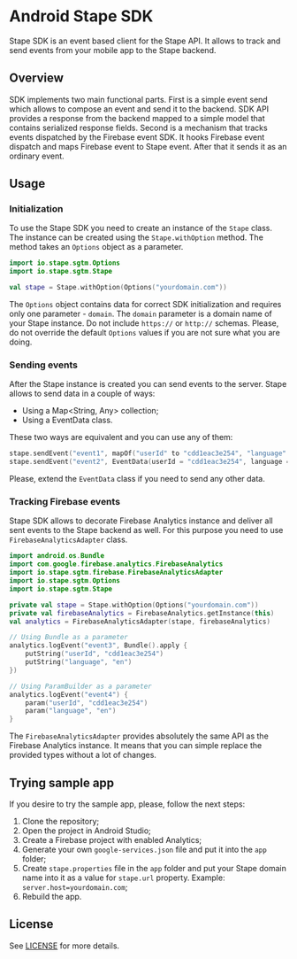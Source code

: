 # Android Stape SDK

Stape SDK is an event based client for the Stape API. It allows to track and send events from your
mobile app to the Stape backend.

## Overview

SDK implements two main functional parts.
First is a simple event send which allows to compose an event and send it to the backend.
SDK API provides a response from the backend mapped to a simple model that contains serialized
response fields.
Second is a mechanism that tracks events dispatched by the Firebase event SDK.
It hooks Firebase event dispatch and maps Firebase event to Stape event.
After that it sends it as an ordinary event.

## Usage

### Initialization

To use the Stape SDK you need to create an instance of the `Stape` class.
The instance can be created using the `Stape.withOption` method.
The method takes an `Options` object as a parameter.

```kotlin
import io.stape.sgtm.Options
import io.stape.sgtm.Stape

val stape = Stape.withOption(Options("yourdomain.com"))
```

The `Options` object contains data for correct SDK initialization and requires only one
parameter - `domain`.
The `domain` parameter is a domain name of your Stape instance. Do not include `https://`
or `http://` schemas.
Please, do not override the default `Options` values if you are not sure what you are doing.

### Sending events

After the Stape instance is created you can send events to the server.
Stape allows to send data in a couple of ways:

- Using a Map<String, Any> collection;
- Using a EventData class.

These two ways are equivalent and you can use any of them:

```kotlin
stape.sendEvent("event1", mapOf("userId" to "cdd1eac3e254", "language" to "en"))
stape.sendEvent("event2", EventData(userId = "cdd1eac3e254", language = "en"))
```

Please, extend the `EventData` class if you need to send any other data.

### Tracking Firebase events

Stape SDK allows to decorate Firebase Analytics instance and deliver all sent events to the Stape
backend as well.
For this purpose you need to use `FirebaseAnalyticsAdapter` class.

```kotlin
import android.os.Bundle
import com.google.firebase.analytics.FirebaseAnalytics
import io.stape.sgtm.firebase.FirebaseAnalyticsAdapter
import io.stape.sgtm.Options
import io.stape.sgtm.Stape

private val stape = Stape.withOption(Options("yourdomain.com"))
private val firebaseAnalytics = FirebaseAnalytics.getInstance(this)
val analytics = FirebaseAnalyticsAdapter(stape, firebaseAnalytics)

// Using Bundle as a parameter
analytics.logEvent("event3", Bundle().apply {
    putString("userId", "cdd1eac3e254")
    putString("language", "en")
})

// Using ParamBuilder as a parameter
analytics.logEvent("event4") {
    param("userId", "cdd1eac3e254")
    param("language", "en")
}
```

The `FirebaseAnalyticsAdapter` provides absolutely the same API as the Firebase Analytics instance.
It means that you can simple replace the provided types without a lot of changes.

## Trying sample app

If you desire to try the sample app, please, follow the next steps:

1. Clone the repository;
2. Open the project in Android Studio;
3. Create a Firebase project with enabled Analytics;
4. Generate your own `google-services.json` file and put it into the `app` folder;
5. Create `stape.properties` file in the `app` folder and put your Stape domain name into it as a
   value for `stape.url` property. Example: ```server.host=yourdomain.com```;
6. Rebuild the app.

## License

See [LICENSE](LICENSE) for more details.

